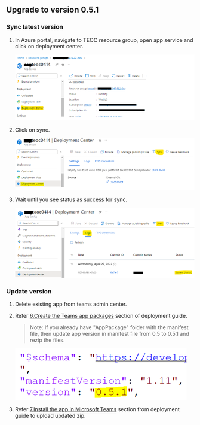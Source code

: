 ## Upgrade to version 0.5.1

### Sync latest version

1.  In Azure portal, navigate to TEOC resource group, open app service and click on deployment center.

    ![AppService](images/Update1.PNG)

2.  Click on sync.

    ![Sync](images/Update2.PNG)

3.  Wait until you see status as success for sync.

    ![SyncLog](images/Update3.PNG)

### Update version

1.  Delete existing app from teams admin center.

2.  Refer [6.Create the Teams app packages](https://github.com/OfficeDev/microsoft-teams-emergency-operations-center/wiki/Deployment-Guide#6-create-the-teams-app-packages) section of deployment guide.

    >Note: If you already have "AppPackage" folder with the manifest file, then update app version in manifest file from 0.5 to 0.5.1 and rezip the files.
    
    ![Version](images/Update4.PNG)

3.  Refer [7.Install the app in Microsoft Teams](https://github.com/OfficeDev/microsoft-teams-emergency-operations-center/wiki/Deployment-Guide#7-install-the-app-in-microsoft-teams) section from deployment guide to upload updated zip.
